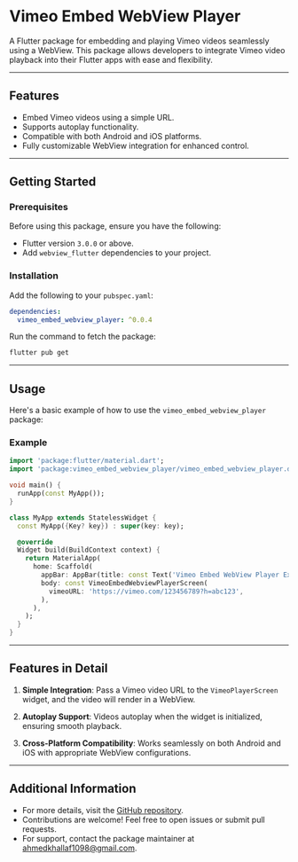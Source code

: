 # Vimeo Embed WebView Player

A Flutter package for embedding and playing Vimeo videos seamlessly using a WebView. This package allows developers to integrate Vimeo video playback into their Flutter apps with ease and flexibility.

---

## Features

- Embed Vimeo videos using a simple URL.
- Supports autoplay functionality.
- Compatible with both Android and iOS platforms.
- Fully customizable WebView integration for enhanced control.

---

## Getting Started

### Prerequisites
Before using this package, ensure you have the following:
- Flutter version `3.0.0` or above.
- Add `webview_flutter` dependencies to your project.

### Installation
Add the following to your `pubspec.yaml`:
```yaml
dependencies:
  vimeo_embed_webview_player: ^0.0.4
```

Run the command to fetch the package:
```bash
flutter pub get
```

---

## Usage

Here's a basic example of how to use the `vimeo_embed_webview_player` package:

### Example
```dart
import 'package:flutter/material.dart';
import 'package:vimeo_embed_webview_player/vimeo_embed_webview_player.dart';

void main() {
  runApp(const MyApp());
}

class MyApp extends StatelessWidget {
  const MyApp({Key? key}) : super(key: key);

  @override
  Widget build(BuildContext context) {
    return MaterialApp(
      home: Scaffold(
        appBar: AppBar(title: const Text('Vimeo Embed WebView Player Example')),
        body: const VimeoEmbedWebviewPlayerScreen(
          vimeoURL: 'https://vimeo.com/123456789?h=abc123',
        ),
      ),
    );
  }
}
```

---

## Features in Detail

1. **Simple Integration**:
   Pass a Vimeo video URL to the `VimeoPlayerScreen` widget, and the video will render in a WebView.

2. **Autoplay Support**:
   Videos autoplay when the widget is initialized, ensuring smooth playback.

3. **Cross-Platform Compatibility**:
   Works seamlessly on both Android and iOS with appropriate WebView configurations.

---

## Additional Information

- For more details, visit the [GitHub repository](https://github.com/5alafawyyy/vimeo_embed_webview_player).
- Contributions are welcome! Feel free to open issues or submit pull requests.
- For support, contact the package maintainer at ahmedkhallaf1098@gmail.com.
